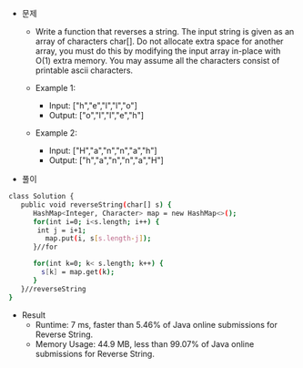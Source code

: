  - 문제
   - Write a function that reverses a string. The input string is given as an array of characters char[].
   Do not allocate extra space for another array, you must do this by modifying the input array in-place with O(1) extra memory.
   You may assume all the characters consist of printable ascii characters.

    - Example 1:
      - Input: ["h","e","l","l","o"]
      - Output: ["o","l","l","e","h"]

    - Example 2:
      - Input: ["H","a","n","n","a","h"]
      - Output: ["h","a","n","n","a","H"]
    
 - 풀이
 ```sh    
 class Solution {
    public void reverseString(char[] s) {       
       HashMap<Integer, Character> map = new HashMap<>();
       for(int i=0; i<s.length; i++) {
        int j = i+1;
          map.put(i, s[s.length-j]);  	 
       }//for

       for(int k=0; k< s.length; k++) {
         s[k] = map.get(k);
       }
    }//reverseString
 }
 ```
 
 - Result
   - Runtime: 7 ms, faster than 5.46% of Java online submissions for Reverse String.
   - Memory Usage: 44.9 MB, less than 99.07% of Java online submissions for Reverse String.
